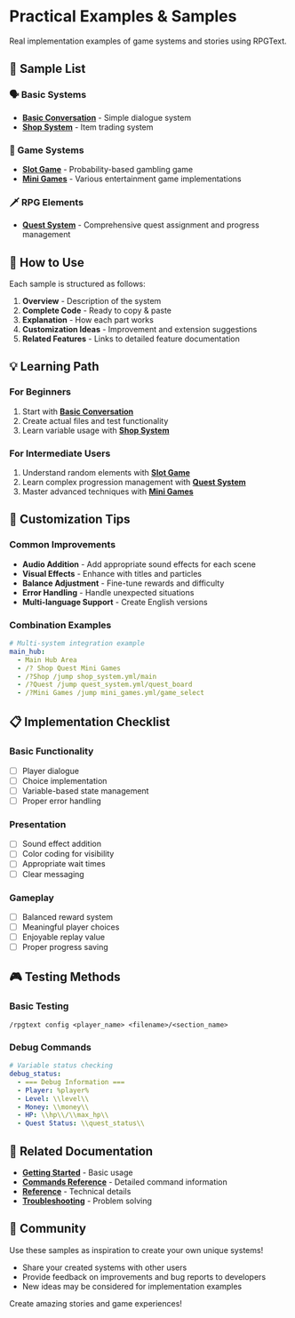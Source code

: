 # Practical Examples & Samples

Real implementation examples of game systems and stories using RPGText.

## 📁 Sample List

### 🗣️ Basic Systems

- **[Basic Conversation](basic-conversation.md)** - Simple dialogue system
- **[Shop System](shop-system.md)** - Item trading system

### 🎲 Game Systems

- **[Slot Game](slot-game.md)** - Probability-based gambling game
- **[Mini Games](mini-games.md)** - Various entertainment game implementations

### 🗡️ RPG Elements

- **[Quest System](quest-system.md)** - Comprehensive quest assignment and progress management

## 🎯 How to Use

Each sample is structured as follows:

1. **Overview** - Description of the system
2. **Complete Code** - Ready to copy & paste
3. **Explanation** - How each part works
4. **Customization Ideas** - Improvement and extension suggestions
5. **Related Features** - Links to detailed feature documentation

## 💡 Learning Path

### For Beginners

1. Start with **[Basic Conversation](basic-conversation.md)**
2. Create actual files and test functionality
3. Learn variable usage with **[Shop System](shop-system.md)**

### For Intermediate Users

1. Understand random elements with **[Slot Game](slot-game.md)**
2. Learn complex progression management with **[Quest System](quest-system.md)**
3. Master advanced techniques with **[Mini Games](mini-games.md)**

## 🔧 Customization Tips

### Common Improvements

- **Audio Addition** - Add appropriate sound effects for each scene
- **Visual Effects** - Enhance with titles and particles
- **Balance Adjustment** - Fine-tune rewards and difficulty
- **Error Handling** - Handle unexpected situations
- **Multi-language Support** - Create English versions

### Combination Examples

```yaml
# Multi-system integration example
main_hub:
  - Main Hub Area
  - /? Shop Quest Mini Games
  - /?Shop /jump shop_system.yml/main
  - /?Quest /jump quest_system.yml/quest_board
  - /?Mini Games /jump mini_games.yml/game_select
```

## 📋 Implementation Checklist

### Basic Functionality

- [ ] Player dialogue
- [ ] Choice implementation
- [ ] Variable-based state management
- [ ] Proper error handling

### Presentation

- [ ] Sound effect addition
- [ ] Color coding for visibility
- [ ] Appropriate wait times
- [ ] Clear messaging

### Gameplay

- [ ] Balanced reward system
- [ ] Meaningful player choices
- [ ] Enjoyable replay value
- [ ] Proper progress saving

## 🎮 Testing Methods

### Basic Testing

```
/rpgtext config <player_name> <filename>/<section_name>
```

### Debug Commands

```yaml
# Variable status checking
debug_status:
  - === Debug Information ===
  - Player: %player%
  - Level: \\level\\
  - Money: \\money\\
  - HP: \\hp\\/\\max_hp\\
  - Quest Status: \\quest_status\\
```

## 🔗 Related Documentation

- **[Getting Started](../getting-started/README.md)** - Basic usage
- **[Commands Reference](../commands/README.md)** - Detailed command information
- **[Reference](../reference/README.md)** - Technical details
- **[Troubleshooting](../troubleshooting/README.md)** - Problem solving

## 💬 Community

Use these samples as inspiration to create your own unique systems!

- Share your created systems with other users
- Provide feedback on improvements and bug reports to developers
- New ideas may be considered for implementation examples

Create amazing stories and game experiences!
